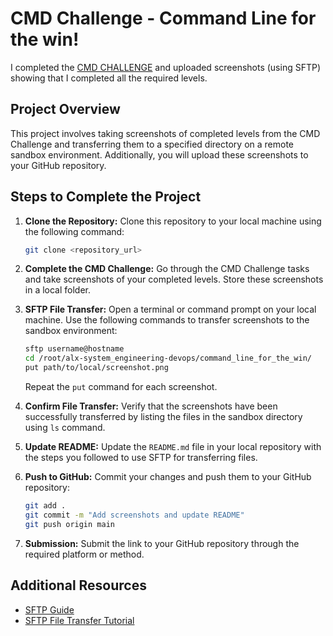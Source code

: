 # CMD Challenge - Command Line for the win!

I completed the [CMD CHALLENGE](https://cmdchallenge.com/) and uploaded screenshots (using SFTP) showing that I completed all the required levels.

## Project Overview

This project involves taking screenshots of completed levels from the CMD Challenge and transferring them to a specified directory on a remote sandbox environment. Additionally, you will upload these screenshots to your GitHub repository.

## Steps to Complete the Project

1. **Clone the Repository:**
   Clone this repository to your local machine using the following command:
   ```sh
   git clone <repository_url>
   ```

2. **Complete the CMD Challenge:**
   Go through the CMD Challenge tasks and take screenshots of your completed levels. Store these screenshots in a local folder.

3. **SFTP File Transfer:**
   Open a terminal or command prompt on your local machine. Use the following commands to transfer screenshots to the sandbox environment:
   ```sh
   sftp username@hostname
   cd /root/alx-system_engineering-devops/command_line_for_the_win/
   put path/to/local/screenshot.png
   ```
   Repeat the `put` command for each screenshot.

4. **Confirm File Transfer:**
   Verify that the screenshots have been successfully transferred by listing the files in the sandbox directory using `ls` command.

5. **Update README:**
   Update the `README.md` file in your local repository with the steps you followed to use SFTP for transferring files.

6. **Push to GitHub:**
   Commit your changes and push them to your GitHub repository:
   ```sh
   git add .
   git commit -m "Add screenshots and update README"
   git push origin main
   ```

7. **Submission:**
   Submit the link to your GitHub repository through the required platform or method.

## Additional Resources

- [SFTP Guide](https://man.openbsd.org/sftp)
- [SFTP File Transfer Tutorial](https://www.digitalocean.com/community/tutorials/how-to-use-sftp-to-securely-transfer-files-with-a-remote-server)
